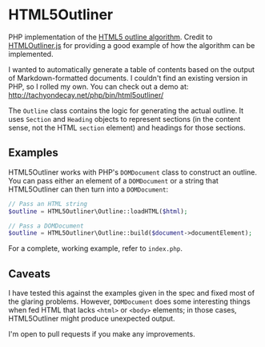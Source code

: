 # HTML5Outliner

PHP implementation of the [HTML5 outline algorithm](http://www.w3.org/html/wg/drafts/html/master/sections.html#outlines). Credit to [HTMLOutliner.js](https://github.com/hoyois/html5outliner) for providing a good example of how the algorithm can be implemented.

I wanted to automatically generate a table of contents based on the output of Markdown-formatted documents. I couldn't find an existing version in PHP, so I rolled my own. You can check out a demo at: http://tachyondecay.net/php/bin/html5outliner/

The `Outline` class contains the logic for generating the actual outline. It uses `Section` and `Heading` objects to represent sections (in the content sense, not the HTML `section` element) and headings for those sections.

## Examples

HTML5Outliner works with PHP's `DOMDocument` class to construct an outline. You can pass either an element of a `DOMDocument` or a string that HTML5Outliner can then turn into a `DOMDocument`:

```php
// Pass an HTML string
$outline = HTML5Outliner\Outline::loadHTML($html);

// Pass a DOMDocument
$outline = HTML5Outliner\Outline::build($document->documentElement);
```

For a complete, working example, refer to `index.php`.

## Caveats

I have tested this against the examples given in the spec and fixed most of the glaring problems. However, `DOMDocument` does some interesting things when fed HTML that lacks `<html>` or `<body>` elements; in those cases, HTML5Outliner might produce unexpected output.

I'm open to pull requests if you make any improvements.